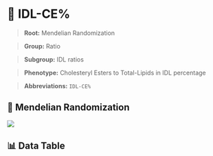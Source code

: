 # 🧪 IDL-CE%

> **Root:** Mendelian Randomization

> **Group:** Ratio  

> **Subgroup:** IDL ratios

> **Phenotype:** Cholesteryl Esters to Total-Lipids in IDL percentage  

> **Abbreviations:** `IDL-CE%`

## 🧬 Mendelian Randomization  

<img src="/MR/Figures/Inverse/IDL-CE%.png"/>


## 📊 Data Table


<CsvTableMRI src="/MR/Data/Inverse/IDL-CE%.csv"/>
